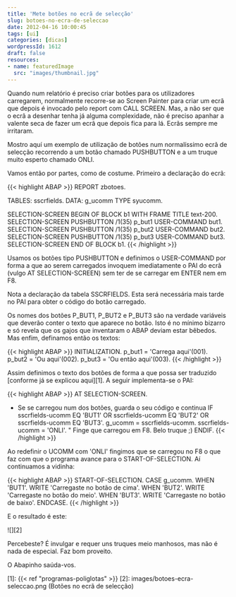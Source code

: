 ```yaml
---
title: 'Mete botões no ecrã de selecção'
slug: botoes-no-ecra-de-seleccao
date: 2012-04-16 10:00:45
tags: [ui]
categories: [dicas]
wordpressId: 1612
draft: false
resources:
- name: featuredImage
  src: "images/thumbnail.jpg"
---
```

Quando num relatório é preciso criar botões para os utilizadores carregarem, normalmente recorre-se ao Screen Painter para criar um ecrã que depois é invocado pelo report com CALL SCREEN. Mas, a não ser que o ecrã a desenhar tenha já alguma complexidade, não é preciso apanhar a valente seca de fazer um ecrã que depois fica para lá. Ecrãs sempre me irritaram.

Mostro aquí um exemplo de utilização de botões num normalíssimo ecrã de selecção recorrendo a um botão chamado PUSHBUTTON e a um truque muito esperto chamado ONLI.

<!--more-->

Vamos então por partes, como de costume. Primeiro a declaração do ecrã:


{{< highlight ABAP >}}
REPORT zbotoes.

TABLES: sscrfields.
DATA: g_ucomm TYPE syucomm.

SELECTION-SCREEN BEGIN OF BLOCK b1 WITH FRAME TITLE text-200.
SELECTION-SCREEN PUSHBUTTON /1(35) p_but1 USER-COMMAND but1.
SELECTION-SCREEN PUSHBUTTON /1(35) p_but2 USER-COMMAND but2.
SELECTION-SCREEN PUSHBUTTON /1(35) p_but3 USER-COMMAND but3.
SELECTION-SCREEN END OF BLOCK b1.
{{< /highlight >}}

Usamos os botões tipo PUSHBUTTON e definimos o USER-COMMAND por forma a que ao serem carregados invoquem imediatamente o PAI do ecrã (vulgo AT SELECTION-SCREEN) sem ter de se carregar em ENTER nem em F8.

Nota a declaração da tabela SSCRFIELDS. Esta será necessária mais tarde no PAI para obter o código do botão carregado.

Os nomes dos botões P_BUT1, P_BUT2 e P_BUT3 são na verdade variáveis que deverão conter o texto que aparece no botão. Isto é no mínimo bizarro e só revela que os gajos que inventaram o ABAP deviam estar bêbedos. Mas enfim, definamos então os textos:


{{< highlight ABAP >}}
INITIALIZATION.
  p_but1 = 'Carrega aqui'(001).
  p_but2 = 'Ou aqui'(002).
  p_but3 = 'Ou então aqui'(003).
{{< /highlight >}}

Assim definimos o texto dos botões de forma a que possa ser traduzido [conforme já se explicou aqui][1]. A seguir implementa-se o PAI:


{{< highlight ABAP >}}
AT SELECTION-SCREEN.
* Se se carregou num dos botões, guarda o seu código e continua
  IF sscrfields-ucomm EQ 'BUT1' OR
      sscrfields-ucomm EQ 'BUT2' OR
      sscrfields-ucomm EQ 'BUT3'.
    g_ucomm = sscrfields-ucomm.
    sscrfields-ucomm = 'ONLI'. " Finge que carregou em F8. Belo truque ;)
  ENDIF.
{{< /highlight >}}

Ao redefinir o UCOMM com 'ONLI' fingimos que se carregou no F8 o que faz com que o programa avance para o START-OF-SELECTION. Aí continuamos a vidinha:


{{< highlight ABAP >}}
START-OF-SELECTION.
  CASE g_ucomm.
    WHEN 'BUT1'.
      WRITE 'Carregaste no botão de cima'.
    WHEN 'BUT2'.
      WRITE 'Carregaste no botão do meio'.
    WHEN 'BUT3'.
      WRITE 'Carregaste no botão de baixo'.
ENDCASE.
{{< /highlight >}}

E o resultado é este:

![][2]

Percebeste? É invulgar e requer uns truques meio manhosos, mas não é nada de especial. Faz bom proveito.

O Abapinho saúda-vos.

   [1]: {{< ref "programas-poliglotas" >}}
   [2]: images/botoes-ecra-seleccao.png (Botões no ecrã de selecção)
